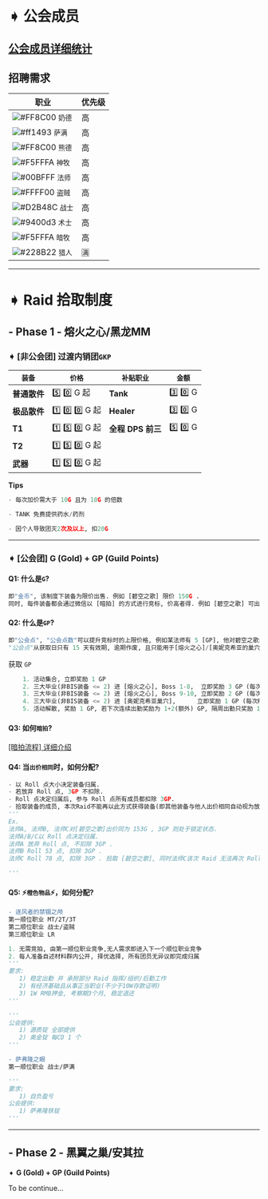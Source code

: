 # ➧ 公会成员
## [公会成员详细统计](https://github.com/Merryday-Hyjal/Guild-Info/projects/1 "公会成员详细统计")
## 招聘需求
|  职业 |  优先级 |
| ------------ | ------------ |
| ![#FF8C00](https://placehold.it/15/FF8C00/000000?text=+) `奶德`  | 高 |
| ![#ff1493](https://placehold.it/15/ff1493/000000?text=+) `萨满`  | 高 |
| ![#FF8C00](https://placehold.it/15/FF8C00/000000?text=+) `熊德`  | 高 |
| ![#F5FFFA](https://placehold.it/15/F5FFFA/000000?text=+) `神牧`  | 高 |
| ![#00BFFF](https://placehold.it/15/00BFFF/000000?text=+) `法师`  | 高 |
| ![#FFFF00](https://placehold.it/15/FFFF00/000000?text=+) `盗贼`  | 高 |
| ![#D2B48C](https://placehold.it/15/D2B48C/000000?text=+) `战士`  | 高 |
| ![#9400d3](https://placehold.it/15/9400d3/000000?text=+) `术士`  | 高 |
| ![#F5FFFA](https://placehold.it/15/F5FFFA/000000?text=+) `暗牧`  | 高 |
| ![#228B22](https://placehold.it/15/228B22/000000?text=+) `猎人`  | :u6e80: |




------------

# ➧ Raid 拾取制度

## - Phase 1 - 熔火之心/黑龙MM

### ➧ [非公会团] **过渡内销团`GKP`**

| `装备`  |  `价格` |  `补贴职业`  | `金额`  |
| ------------ | ------------ | ------------ | ------------ |
| **普通散件** | :five: :zero: G  起 | **Tank**  | :three: :zero: G  |
| **极品散件**| :one: :zero: :zero: G 起| **Healer**  | :three: :zero:  G |
| **T1**  | :one: :five: :zero: G 起| **全程** **DPS 前三**  | :five: :zero:  G |
| **T2**  | :one: :five: :zero: G 起|
| **武器** | :one: :five: :zero: G 起|

**Tips**
```python
- 每次加价需大于 10G 且为 10G 的倍数

- TANK 免费提供药水/药剂

- 因个人导致团灭2次及以上, 扣20G
```

------------


### ➧ [公会团] **G (Gold) + GP (Guild Points)**

#### **Q1:** 什么是`G`? 
```python
即"金币", 该制度下装备为限价出售. 例如 [碧空之歌] 限价 150G .
同时, 每件装备都会通过微信以 [暗拍] 的方式进行竞标, 价高者得. 例如 [碧空之歌] 可出价范围为 [1G -150G] .
```

#### **Q2:** 什么是`GP`?
```python
即"公会点", "公会点数"可以提升竞标时的上限价格, 例如某法师有 5 [GP], 他对碧空之歌最高可出价为 [150G + 5GP] .
"公会点"从获取日只有 15 天有效期, 逾期作废, 且只能用于[熔火之心]/[奥妮克希亚的巢穴]/[黑翼之巢] .
```
获取 `GP`
```python
    1. 活动集合, 立即奖励 1 GP
    2. 三大毕业(非BIS装备 <= 2) 进 [熔火之心], Boss 1-8,  立即奖励 3 GP (每次Raid有效)
    3. 三大毕业(非BIS装备 <= 2) 进 [熔火之心], Boss 9-10, 立即奖励 2 GP (每次Raid有效)
    4. 三大毕业(非BIS装备 <= 2) 进 [奥妮克希亚巢穴],      立即奖励 1 GP (每次Raid有效)
    5. 活动解散, 奖励 1 GP, 若下次连续出勤奖励为 1+2(额外) GP, 隔周出勤只奖励 1 GP, 连续两周未出勤作废
```

#### **Q3:** 如何`暗拍`?

[[暗拍流程] 详细介绍](https://github.com/Merryday-Hyjal/Guild-Info/blob/master/%E6%9A%97%E6%8B%8D%E6%B5%81%E7%A8%8B.md "[暗拍流程] 详细介绍")


#### **Q4:** 当`出价相同`时，如何分配?
```python
- 以 Roll 点大小决定装备归属.
- 若放弃 Roll 点, 3GP 不扣除.
- Roll 点决定归属后, 参与 Roll 点所有成员都扣除 3GP.
- 拾取装备的成员, 本次Raid不能再以此方式获得装备(即其他装备与他人出价相同自动视为放弃Roll点). 
'''
Ex.
法师A, 法师B, 法师C对[碧空之歌]出价同为 153G , 3GP 则处于锁定状态.
法师A/B/C以 Roll 点决定归属.
法师A 放弃 Roll 点, 不扣除 3GP .
法师B Roll 53 点, 扣除 3GP .
法师C Roll 78 点, 扣除 3GP . 拾取 [碧空之歌], 同时法师C该次 Raid 无法再次 Roll 点.

'''
```
#### **Q5:** ⚡️`橙色物品`⚡️，如何分配?

```diff
- 逐风者的禁锢之颅
第一顺位职业 MT/2T/3T
第二顺位职业 战士/盗贼
第三顺位职业 LR
```
```python
1. 无需竞拍, 由第一顺位职业竞争,无人需求即进入下一个顺位职业竞争
2. 每人准备自述材料群内公开, 择优选择, 所有团员无异议即完成归属
'''
要求:
   1) 稳定出勤 并 承担部分 Raid 指挥/组织/后勤工作
   2) 有经济基础且从事正当职业(不少于10W存款证明)
   3) 1W RMB押金, 考察期3个月, 稳定退还
'''

'''
公会提供:
   1) 源质锭 全部提供
   2) 奥金锭 每CD 1 个
'''
```


```diff
- 萨弗隆之眼
第一顺位职业 战士/萨满
```
```python
'''
要求:
   1) 自负盈亏
公会提供:
   1) 萨弗隆铁锭
'''
```

------------


## - Phase 2 - 黑翼之巢/安其拉

➧ **G (Gold) + GP (Guild Points)**

To be continue...



